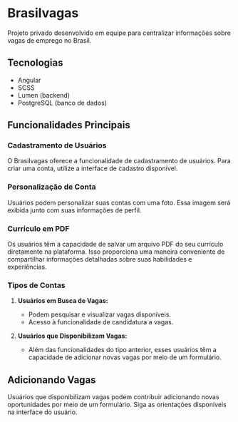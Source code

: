 # Brasilvagas

Projeto privado desenvolvido em equipe para centralizar informações sobre vagas de emprego no Brasil.

## Tecnologias

- Angular
- SCSS
- Lumen (backend)
- PostgreSQL (banco de dados)

## Funcionalidades Principais

### Cadastramento de Usuários

O Brasilvagas oferece a funcionalidade de cadastramento de usuários. Para criar uma conta, utilize a interface de cadastro disponível.

### Personalização de Conta

Usuários podem personalizar suas contas com uma foto. Essa imagem será exibida junto com suas informações de perfil.

### Currículo em PDF

Os usuários têm a capacidade de salvar um arquivo PDF do seu currículo diretamente na plataforma. Isso proporciona uma maneira conveniente de compartilhar informações detalhadas sobre suas habilidades e experiências.

### Tipos de Contas

1. **Usuários em Busca de Vagas:**
   - Podem pesquisar e visualizar vagas disponíveis.
   - Acesso à funcionalidade de candidatura a vagas.

2. **Usuários que Disponibilizam Vagas:**
   - Além das funcionalidades do tipo anterior, esses usuários têm a capacidade de adicionar novas vagas por meio de um formulário.

## Adicionando Vagas

Usuários que disponibilizam vagas podem contribuir adicionando novas oportunidades por meio de um formulário. Siga as orientações disponíveis na interface do usuário.

